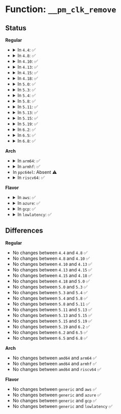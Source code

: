 # Function: <code>__pm_clk_remove</code>

## Status
<b>Regular</b>
<ul>
<li>
<details>
<summary>In <code>4.4</code>: ✅</summary>

```c
void __pm_clk_remove(struct pm_clock_entry *ce);
```

**Collision:** Unique Static

**Inline:** No

**Transformation:** False

**Instances:**

```
In drivers/base/power/clock_ops.c (ffffffff8155d0d0)
Location: drivers/base/power/clock_ops.c:143
Inline: False
Direct callers:
  - drivers/base/power/clock_ops.c:pm_clk_remove
  - drivers/base/power/clock_ops.c:pm_clk_destroy
```
**Symbols:**

```
ffffffff8155d0d0-ffffffff8155d127: __pm_clk_remove (STB_LOCAL)
```
</details>
</li>
<li>
<details>
<summary>In <code>4.8</code>: ✅</summary>

```c
void __pm_clk_remove(struct pm_clock_entry *ce);
```

**Collision:** Unique Static

**Inline:** No

**Transformation:** False

**Instances:**

```
In drivers/base/power/clock_ops.c (ffffffff815b12b0)
Location: drivers/base/power/clock_ops.c:235
Inline: False
Direct callers:
  - drivers/base/power/clock_ops.c:pm_clk_destroy
  - drivers/base/power/clock_ops.c:pm_clk_remove_clk
  - drivers/base/power/clock_ops.c:pm_clk_remove
```
**Symbols:**

```
ffffffff815b12b0-ffffffff815b1307: __pm_clk_remove (STB_LOCAL)
```
</details>
</li>
<li>
<details>
<summary>In <code>4.10</code>: ✅</summary>

```c
void __pm_clk_remove(struct pm_clock_entry *ce);
```

**Collision:** Unique Static

**Inline:** No

**Transformation:** False

**Instances:**

```
In drivers/base/power/clock_ops.c (ffffffff815e0590)
Location: drivers/base/power/clock_ops.c:235
Inline: False
Direct callers:
  - drivers/base/power/clock_ops.c:pm_clk_destroy
  - drivers/base/power/clock_ops.c:pm_clk_remove_clk
  - drivers/base/power/clock_ops.c:pm_clk_remove
```
**Symbols:**

```
ffffffff815e0590-ffffffff815e05e7: __pm_clk_remove (STB_LOCAL)
```
</details>
</li>
<li>
<details>
<summary>In <code>4.13</code>: ✅</summary>

```c
void __pm_clk_remove(struct pm_clock_entry *ce);
```

**Collision:** Unique Static

**Inline:** No

**Transformation:** False

**Instances:**

```
In drivers/base/power/clock_ops.c (ffffffff815f5430)
Location: drivers/base/power/clock_ops.c:235
Inline: False
Direct callers:
  - drivers/base/power/clock_ops.c:pm_clk_destroy
  - drivers/base/power/clock_ops.c:pm_clk_remove_clk
  - drivers/base/power/clock_ops.c:pm_clk_remove
```
**Symbols:**

```
ffffffff815f5430-ffffffff815f5488: __pm_clk_remove (STB_LOCAL)
```
</details>
</li>
<li>
<details>
<summary>In <code>4.15</code>: ✅</summary>

```c
void __pm_clk_remove(struct pm_clock_entry *ce);
```

**Collision:** Unique Static

**Inline:** No

**Transformation:** False

**Instances:**

```
In drivers/base/power/clock_ops.c (ffffffff8165d350)
Location: drivers/base/power/clock_ops.c:235
Inline: False
Direct callers:
  - drivers/base/power/clock_ops.c:pm_clk_destroy
  - drivers/base/power/clock_ops.c:pm_clk_remove_clk
  - drivers/base/power/clock_ops.c:pm_clk_remove
```
**Symbols:**

```
ffffffff8165d350-ffffffff8165d3a8: __pm_clk_remove (STB_LOCAL)
```
</details>
</li>
<li>
<details>
<summary>In <code>4.18</code>: ✅</summary>

```c
void __pm_clk_remove(struct pm_clock_entry *ce);
```

**Collision:** Unique Static

**Inline:** No

**Transformation:** False

**Instances:**

```
In drivers/base/power/clock_ops.c (ffffffff81699090)
Location: drivers/base/power/clock_ops.c:235
Inline: False
Direct callers:
  - drivers/base/power/clock_ops.c:pm_clk_destroy
  - drivers/base/power/clock_ops.c:pm_clk_remove_clk
  - drivers/base/power/clock_ops.c:pm_clk_remove
```
**Symbols:**

```
ffffffff81699090-ffffffff816990e7: __pm_clk_remove (STB_LOCAL)
```
</details>
</li>
<li>
<details>
<summary>In <code>5.0</code>: ✅</summary>

```c
void __pm_clk_remove(struct pm_clock_entry *ce);
```

**Collision:** Unique Static

**Inline:** No

**Transformation:** False

**Instances:**

```
In drivers/base/power/clock_ops.c (ffffffff816b98f0)
Location: drivers/base/power/clock_ops.c:235
Inline: False
Direct callers:
  - drivers/base/power/clock_ops.c:pm_clk_destroy
  - drivers/base/power/clock_ops.c:pm_clk_remove_clk
  - drivers/base/power/clock_ops.c:pm_clk_remove
```
**Symbols:**

```
ffffffff816b98f0-ffffffff816b9947: __pm_clk_remove (STB_LOCAL)
```
</details>
</li>
<li>
<details>
<summary>In <code>5.3</code>: ✅</summary>

```c
void __pm_clk_remove(struct pm_clock_entry *ce);
```

**Collision:** Unique Static

**Inline:** No

**Transformation:** False

**Instances:**

```
In drivers/base/power/clock_ops.c (ffffffff816f3ba0)
Location: drivers/base/power/clock_ops.c:237
Inline: False
Direct callers:
  - drivers/base/power/clock_ops.c:pm_clk_destroy
  - drivers/base/power/clock_ops.c:pm_clk_remove_clk
  - drivers/base/power/clock_ops.c:pm_clk_remove
```
**Symbols:**

```
ffffffff816f3ba0-ffffffff816f3bfe: __pm_clk_remove (STB_LOCAL)
```
</details>
</li>
<li>
<details>
<summary>In <code>5.4</code>: ✅</summary>

```c
void __pm_clk_remove(struct pm_clock_entry *ce);
```

**Collision:** Unique Static

**Inline:** No

**Transformation:** False

**Instances:**

```
In drivers/base/power/clock_ops.c (ffffffff81717fa0)
Location: drivers/base/power/clock_ops.c:237
Inline: False
Direct callers:
  - drivers/base/power/clock_ops.c:pm_clk_destroy
  - drivers/base/power/clock_ops.c:pm_clk_remove_clk
  - drivers/base/power/clock_ops.c:pm_clk_remove
```
**Symbols:**

```
ffffffff81717fa0-ffffffff81717ffe: __pm_clk_remove (STB_LOCAL)
```
</details>
</li>
<li>
<details>
<summary>In <code>5.8</code>: ✅</summary>

```c
void __pm_clk_remove(struct pm_clock_entry *ce);
```

**Collision:** Unique Static

**Inline:** No

**Transformation:** False

**Instances:**

```
In drivers/base/power/clock_ops.c (ffffffff817d3b70)
Location: drivers/base/power/clock_ops.c:237
Inline: False
Direct callers:
  - drivers/base/power/clock_ops.c:pm_clk_destroy
  - drivers/base/power/clock_ops.c:pm_clk_remove_clk
  - drivers/base/power/clock_ops.c:pm_clk_remove
```
**Symbols:**

```
ffffffff817d3b70-ffffffff817d3bd0: __pm_clk_remove (STB_LOCAL)
```
</details>
</li>
<li>
<details>
<summary>In <code>5.11</code>: ✅</summary>

```c
void __pm_clk_remove(struct pm_clock_entry *ce);
```

**Collision:** Unique Static

**Inline:** No

**Transformation:** False

**Instances:**

```
In drivers/base/power/clock_ops.c (ffffffff817e85c0)
Location: drivers/base/power/clock_ops.c:237
Inline: False
Direct callers:
  - drivers/base/power/clock_ops.c:pm_clk_destroy
  - drivers/base/power/clock_ops.c:pm_clk_remove_clk
  - drivers/base/power/clock_ops.c:pm_clk_remove
```
**Symbols:**

```
ffffffff817e85c0-ffffffff817e8620: __pm_clk_remove (STB_LOCAL)
```
</details>
</li>
<li>
<details>
<summary>In <code>5.13</code>: ✅</summary>

```c
void __pm_clk_remove(struct pm_clock_entry *ce);
```

**Collision:** Unique Static

**Inline:** No

**Transformation:** False

**Instances:**

```
In drivers/base/power/clock_ops.c (ffffffff817cca90)
Location: drivers/base/power/clock_ops.c:354
Inline: False
Direct callers:
  - drivers/base/power/clock_ops.c:pm_clk_destroy
  - drivers/base/power/clock_ops.c:pm_clk_remove_clk
  - drivers/base/power/clock_ops.c:pm_clk_remove
```
**Symbols:**

```
ffffffff817cca90-ffffffff817ccaff: __pm_clk_remove (STB_LOCAL)
```
</details>
</li>
<li>
<details>
<summary>In <code>5.15</code>: ✅</summary>

```c
void __pm_clk_remove(struct pm_clock_entry *ce);
```

**Collision:** Unique Static

**Inline:** No

**Transformation:** False

**Instances:**

```
In drivers/base/power/clock_ops.c (ffffffff81857200)
Location: drivers/base/power/clock_ops.c:354
Inline: False
Direct callers:
  - drivers/base/power/clock_ops.c:pm_clk_destroy
  - drivers/base/power/clock_ops.c:pm_clk_remove_clk
  - drivers/base/power/clock_ops.c:pm_clk_remove
```
**Symbols:**

```
ffffffff81857200-ffffffff8185726f: __pm_clk_remove (STB_LOCAL)
```
</details>
</li>
<li>
<details>
<summary>In <code>5.19</code>: ✅</summary>

```c
void __pm_clk_remove(struct pm_clock_entry *ce);
```

**Collision:** Unique Static

**Inline:** No

**Transformation:** False

**Instances:**

```
In drivers/base/power/clock_ops.c (ffffffff8199d650)
Location: drivers/base/power/clock_ops.c:354
Inline: False
Direct callers:
  - drivers/base/power/clock_ops.c:pm_clk_destroy
  - drivers/base/power/clock_ops.c:pm_clk_remove_clk
  - drivers/base/power/clock_ops.c:pm_clk_remove
```
**Symbols:**

```
ffffffff8199d650-ffffffff8199d6cb: __pm_clk_remove (STB_LOCAL)
```
</details>
</li>
<li>
<details>
<summary>In <code>6.2</code>: ✅</summary>

```c
void __pm_clk_remove(struct pm_clock_entry *ce);
```

**Collision:** Unique Static

**Inline:** No

**Transformation:** False

**Instances:**

```
In drivers/base/power/clock_ops.c (ffffffff81b0ed50)
Location: drivers/base/power/clock_ops.c:354
Inline: False
Direct callers:
  - drivers/base/power/clock_ops.c:pm_clk_destroy
  - drivers/base/power/clock_ops.c:pm_clk_remove_clk
  - drivers/base/power/clock_ops.c:pm_clk_remove
```
**Symbols:**

```
ffffffff81b0ed50-ffffffff81b0edcb: __pm_clk_remove (STB_LOCAL)
```
</details>
</li>
<li>
<details>
<summary>In <code>6.5</code>: ✅</summary>

```c
void __pm_clk_remove(struct pm_clock_entry *ce);
```

**Collision:** Unique Static

**Inline:** No

**Transformation:** False

**Instances:**

```
In drivers/base/power/clock_ops.c (ffffffff81b5ce00)
Location: drivers/base/power/clock_ops.c:354
Inline: False
Direct callers:
  - drivers/base/power/clock_ops.c:pm_clk_destroy
  - drivers/base/power/clock_ops.c:pm_clk_remove_clk
  - drivers/base/power/clock_ops.c:pm_clk_remove
```
**Symbols:**

```
ffffffff81b5ce00-ffffffff81b5ce7b: __pm_clk_remove (STB_LOCAL)
```
</details>
</li>
<li>
<details>
<summary>In <code>6.8</code>: ✅</summary>

```c
void __pm_clk_remove(struct pm_clock_entry *ce);
```

**Collision:** Unique Static

**Inline:** No

**Transformation:** False

**Instances:**

```
In drivers/base/power/clock_ops.c (ffffffff81bb06b0)
Location: drivers/base/power/clock_ops.c:354
Inline: False
Direct callers:
  - drivers/base/power/clock_ops.c:pm_clk_destroy
  - drivers/base/power/clock_ops.c:pm_clk_remove_clk
  - drivers/base/power/clock_ops.c:pm_clk_remove
```
**Symbols:**

```
ffffffff81bb06b0-ffffffff81bb072b: __pm_clk_remove (STB_LOCAL)
```
</details>
</li>
</ul>
<b>Arch</b>
<ul>
<li>
<details>
<summary>In <code>arm64</code>: ✅</summary>

```c
void __pm_clk_remove(struct pm_clock_entry *ce);
```

**Collision:** Unique Static

**Inline:** No

**Transformation:** False

**Instances:**

```
In drivers/base/power/clock_ops.c (ffff80001090af18)
Location: drivers/base/power/clock_ops.c:237
Inline: False
Direct callers:
  - drivers/base/power/clock_ops.c:pm_clk_destroy
  - drivers/base/power/clock_ops.c:pm_clk_remove_clk
  - drivers/base/power/clock_ops.c:pm_clk_remove
```
**Symbols:**

```
ffff80001090af18-ffff80001090af8c: __pm_clk_remove (STB_LOCAL)
```
</details>
</li>
<li>
<details>
<summary>In <code>armhf</code>: ✅</summary>

```c
void __pm_clk_remove(struct pm_clock_entry *ce);
```

**Collision:** Unique Static

**Inline:** No

**Transformation:** False

**Instances:**

```
In drivers/base/power/clock_ops.c (c09f48dc)
Location: drivers/base/power/clock_ops.c:237
Inline: False
Direct callers:
  - drivers/base/power/clock_ops.c:pm_clk_destroy
  - drivers/base/power/clock_ops.c:pm_clk_remove_clk
  - drivers/base/power/clock_ops.c:pm_clk_remove
```
**Symbols:**

```
c09f48dc-c09f4948: __pm_clk_remove (STB_LOCAL)
```
</details>
</li>
<li>
In <code>ppc64el</code>: Absent ⚠️
</li>
<li>
<details>
<summary>In <code>riscv64</code>: ✅</summary>

```c
void __pm_clk_remove(struct pm_clock_entry *ce);
```

**Collision:** Unique Static

**Inline:** No

**Transformation:** False

**Instances:**

```
In drivers/base/power/clock_ops.c (ffffffe0005909f0)
Location: drivers/base/power/clock_ops.c:237
Inline: False
Direct callers:
  - drivers/base/power/clock_ops.c:pm_clk_destroy
  - drivers/base/power/clock_ops.c:pm_clk_remove_clk
  - drivers/base/power/clock_ops.c:pm_clk_remove
```
**Symbols:**

```
ffffffe0005909f0-ffffffe000590a5a: __pm_clk_remove (STB_LOCAL)
```
</details>
</li>
</ul>
<b>Flavor</b>
<ul>
<li>
<details>
<summary>In <code>aws</code>: ✅</summary>

```c
void __pm_clk_remove(struct pm_clock_entry *ce);
```

**Collision:** Unique Static

**Inline:** No

**Transformation:** False

**Instances:**

```
In drivers/base/power/clock_ops.c (ffffffff816de2d0)
Location: drivers/base/power/clock_ops.c:237
Inline: False
Direct callers:
  - drivers/base/power/clock_ops.c:pm_clk_destroy
  - drivers/base/power/clock_ops.c:pm_clk_remove_clk
  - drivers/base/power/clock_ops.c:pm_clk_remove
```
**Symbols:**

```
ffffffff816de2d0-ffffffff816de32e: __pm_clk_remove (STB_LOCAL)
```
</details>
</li>
<li>
<details>
<summary>In <code>azure</code>: ✅</summary>

```c
void __pm_clk_remove(struct pm_clock_entry *ce);
```

**Collision:** Unique Static

**Inline:** No

**Transformation:** False

**Instances:**

```
In drivers/base/power/clock_ops.c (ffffffff816b8930)
Location: drivers/base/power/clock_ops.c:237
Inline: False
Direct callers:
  - drivers/base/power/clock_ops.c:pm_clk_destroy
  - drivers/base/power/clock_ops.c:pm_clk_remove_clk
  - drivers/base/power/clock_ops.c:pm_clk_remove
```
**Symbols:**

```
ffffffff816b8930-ffffffff816b898e: __pm_clk_remove (STB_LOCAL)
```
</details>
</li>
<li>
<details>
<summary>In <code>gcp</code>: ✅</summary>

```c
void __pm_clk_remove(struct pm_clock_entry *ce);
```

**Collision:** Unique Static

**Inline:** No

**Transformation:** False

**Instances:**

```
In drivers/base/power/clock_ops.c (ffffffff8170bc60)
Location: drivers/base/power/clock_ops.c:237
Inline: False
Direct callers:
  - drivers/base/power/clock_ops.c:pm_clk_destroy
  - drivers/base/power/clock_ops.c:pm_clk_remove_clk
  - drivers/base/power/clock_ops.c:pm_clk_remove
```
**Symbols:**

```
ffffffff8170bc60-ffffffff8170bcbe: __pm_clk_remove (STB_LOCAL)
```
</details>
</li>
<li>
<details>
<summary>In <code>lowlatency</code>: ✅</summary>

```c
void __pm_clk_remove(struct pm_clock_entry *ce);
```

**Collision:** Unique Static

**Inline:** No

**Transformation:** False

**Instances:**

```
In drivers/base/power/clock_ops.c (ffffffff81726820)
Location: drivers/base/power/clock_ops.c:237
Inline: False
Direct callers:
  - drivers/base/power/clock_ops.c:pm_clk_destroy
  - drivers/base/power/clock_ops.c:pm_clk_remove_clk
  - drivers/base/power/clock_ops.c:pm_clk_remove
```
**Symbols:**

```
ffffffff81726820-ffffffff8172687e: __pm_clk_remove (STB_LOCAL)
```
</details>
</li>
</ul>

## Differences
<b>Regular</b>
<ul>
<li>
No changes between <code>4.4</code> and <code>4.8</code> ✅
</li>
<li>
No changes between <code>4.8</code> and <code>4.10</code> ✅
</li>
<li>
No changes between <code>4.10</code> and <code>4.13</code> ✅
</li>
<li>
No changes between <code>4.13</code> and <code>4.15</code> ✅
</li>
<li>
No changes between <code>4.15</code> and <code>4.18</code> ✅
</li>
<li>
No changes between <code>4.18</code> and <code>5.0</code> ✅
</li>
<li>
No changes between <code>5.0</code> and <code>5.3</code> ✅
</li>
<li>
No changes between <code>5.3</code> and <code>5.4</code> ✅
</li>
<li>
No changes between <code>5.4</code> and <code>5.8</code> ✅
</li>
<li>
No changes between <code>5.8</code> and <code>5.11</code> ✅
</li>
<li>
No changes between <code>5.11</code> and <code>5.13</code> ✅
</li>
<li>
No changes between <code>5.13</code> and <code>5.15</code> ✅
</li>
<li>
No changes between <code>5.15</code> and <code>5.19</code> ✅
</li>
<li>
No changes between <code>5.19</code> and <code>6.2</code> ✅
</li>
<li>
No changes between <code>6.2</code> and <code>6.5</code> ✅
</li>
<li>
No changes between <code>6.5</code> and <code>6.8</code> ✅
</li>
</ul>
<b>Arch</b>
<ul>
<li>
No changes between <code>amd64</code> and <code>arm64</code> ✅
</li>
<li>
No changes between <code>amd64</code> and <code>armhf</code> ✅
</li>
<li>
No changes between <code>amd64</code> and <code>riscv64</code> ✅
</li>
</ul>
<b>Flavor</b>
<ul>
<li>
No changes between <code>generic</code> and <code>aws</code> ✅
</li>
<li>
No changes between <code>generic</code> and <code>azure</code> ✅
</li>
<li>
No changes between <code>generic</code> and <code>gcp</code> ✅
</li>
<li>
No changes between <code>generic</code> and <code>lowlatency</code> ✅
</li>
</ul>
